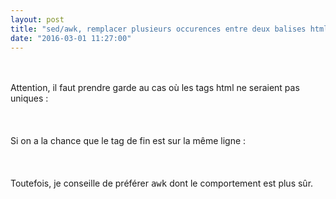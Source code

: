 ```yaml
---
layout: post
title: "sed/awk, remplacer plusieurs occurences entre deux balises html"
date: "2016-03-01 11:27:00"
---
```

<script src="//pastebin.com/embed_js/h27EE9Gu"></script><br /><br />Attention, il faut prendre garde au cas où les tags html ne seraient pas uniques :<br /><br /><script src="//pastebin.com/embed_js/TeUKkfEA"></script><br /><br />Si on a la chance que le tag de fin est sur la même ligne :<br /><br /><script src="https://pastebin.com/embed_js/m5S5JUH2"></script><br /><br />Toutefois, je conseille de préférer <kbd>awk</kbd> dont le comportement est plus sûr.<br /><br /><script src="//pastebin.com/embed_js/n5L0dzWr"></script>
